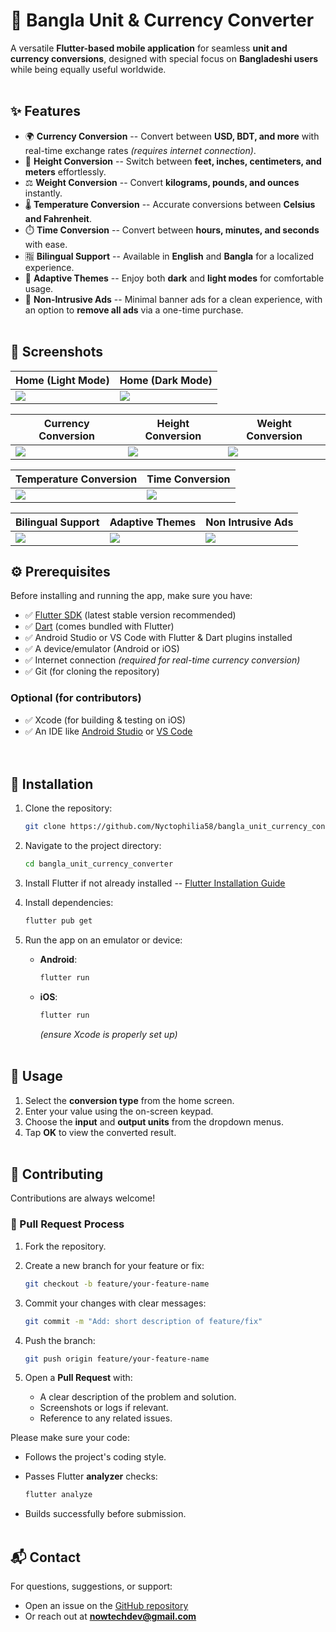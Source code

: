 # 📱 Bangla Unit & Currency Converter

A versatile **Flutter-based mobile application** for seamless **unit and
currency conversions**, designed with special focus on **Bangladeshi
users** while being equally useful worldwide.
<br><br>
## ✨ Features

-   🌍 **Currency Conversion** -- Convert between **USD, BDT, and more**
    with real-time exchange rates *(requires internet connection)*.
-   📏 **Height Conversion** -- Switch between **feet, inches,
    centimeters, and meters** effortlessly.
-   ⚖️ **Weight Conversion** -- Convert **kilograms, pounds, and
    ounces** instantly.
-   🌡️ **Temperature Conversion** -- Accurate conversions between
    **Celsius and Fahrenheit**.
-   ⏱️ **Time Conversion** -- Convert between **hours, minutes, and
    seconds** with ease.
-   🈯 **Bilingual Support** -- Available in **English** and **Bangla**
    for a localized experience.
-   🎨 **Adaptive Themes** -- Enjoy both **dark** and **light modes**
    for comfortable usage.
-   🚫 **Non-Intrusive Ads** -- Minimal banner ads for a clean
    experience, with an option to **remove all ads** via a one-time
    purchase.
<br><br>

## 📸 Screenshots

|       Home (Light Mode)        |         Home (Dark Mode)       | 
|--------------------------------|--------------------------------|
| ![](assets/screenshots/01.png) | ![](assets/screenshots/02.png) |

|       Currency Conversion      |        Height Conversion       |       Weight Conversion        |
|--------------------------------|--------------------------------|--------------------------------|
| ![](assets/screenshots/03.png) | ![](assets/screenshots/04.png) | ![](assets/screenshots/05.png) |

|     Temperature Conversion     |         Time Conversion        |
|--------------------------------|--------------------------------|
| ![](assets/screenshots/06.png) | ![](assets/screenshots/07.png) |

|       Bilingual Support        |        Adaptive Themes         |       Non Intrusive Ads        |
|--------------------------------|--------------------------------|--------------------------------|
| ![](assets/screenshots/08.png) | ![](assets/screenshots/09.png) | ![](assets/screenshots/10.png) |


## ⚙️ Prerequisites  

Before installing and running the app, make sure you have:  

- ✅ [Flutter SDK](https://docs.flutter.dev/get-started/install) (latest stable version recommended)  
- ✅ [Dart](https://dart.dev/get-dart) (comes bundled with Flutter)  
- ✅ Android Studio or VS Code with Flutter & Dart plugins installed  
- ✅ A device/emulator (Android or iOS)  
- ✅ Internet connection *(required for real-time currency conversion)*  
- ✅ Git (for cloning the repository)  

### Optional (for contributors)  
- ✅ Xcode (for building & testing on iOS)  
- ✅ An IDE like [Android Studio](https://developer.android.com/studio) or [VS Code](https://code.visualstudio.com/)  
<br><br>
## 🚀 Installation

1.  Clone the repository:

    ``` bash
    git clone https://github.com/Nyctophilia58/bangla_unit_currency_converter.git
    ```

2.  Navigate to the project directory:

    ``` bash
    cd bangla_unit_currency_converter
    ```

3.  Install Flutter if not already installed -- [Flutter Installation
    Guide](https://docs.flutter.dev/get-started/install)

4.  Install dependencies:

    ``` bash
    flutter pub get
    ```

5.  Run the app on an emulator or device:

    -   **Android**:

        ``` bash
        flutter run
        ```
    -   **iOS**:

        ``` bash
        flutter run
        ```

        *(ensure Xcode is properly set up)*
<br><br>
## 📖 Usage

1.  Select the **conversion type** from the home screen.
2.  Enter your value using the on-screen keypad.
3.  Choose the **input** and **output units** from the dropdown menus.
4.  Tap **OK** to view the converted result.
<br><br>
## 🤝 Contributing

Contributions are always welcome!

### 🔄 Pull Request Process

1.  Fork the repository.

2.  Create a new branch for your feature or fix:

    ``` bash
    git checkout -b feature/your-feature-name
    ```

3.  Commit your changes with clear messages:

    ``` bash
    git commit -m "Add: short description of feature/fix"
    ```

4.  Push the branch:

    ``` bash
    git push origin feature/your-feature-name
    ```

5.  Open a **Pull Request** with:

    -   A clear description of the problem and solution.
    -   Screenshots or logs if relevant.
    -   Reference to any related issues.

Please make sure your code:
- Follows the project's coding style.
- Passes Flutter **analyzer** checks:
  
  ``` bash
  flutter analyze
  ```
  
- Builds successfully before submission.
<br><br>
## 📬 Contact

For questions, suggestions, or support:
- Open an issue on the [GitHub
repository](https://github.com/yourusername/bangla-unit-currency-converter)
- Or reach out at **nowtechdev@gmail.com**
